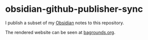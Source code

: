 # obsidian-github-publisher-sync
I publish a subset of my [Obsidian](https://obsidian.md) notes to this repository.

The rendered website can be seen at [bagrounds.org](https://bagrounds.org/).
